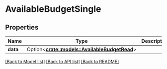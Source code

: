 # AvailableBudgetSingle

## Properties

Name | Type | Description | Notes
------------ | ------------- | ------------- | -------------
**data** | Option<[**crate::models::AvailableBudgetRead**](AvailableBudgetRead.md)> |  | [optional]

[[Back to Model list]](../README.md#documentation-for-models) [[Back to API list]](../README.md#documentation-for-api-endpoints) [[Back to README]](../README.md)


